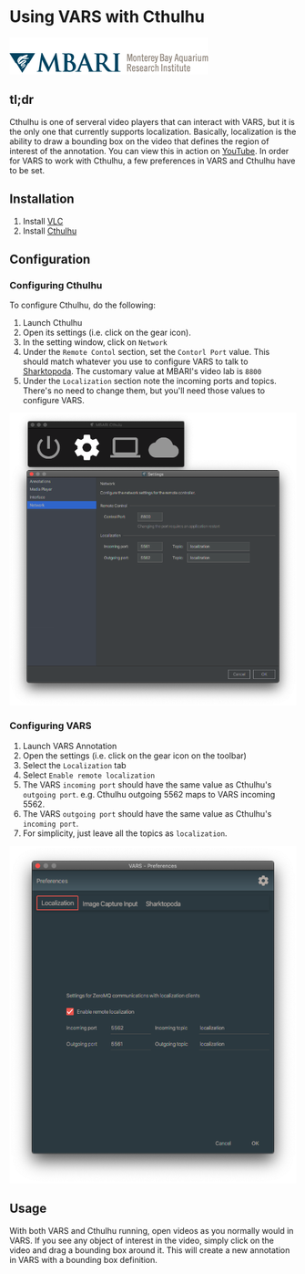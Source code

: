 # Using VARS with Cthulhu

![MBARI logo](../images/mbari-logo.png)

## tl;dr

Cthulhu is one of serveral video players that can interact with VARS, but it is the only one that currently supports localization. Basically, localization is the ability to draw a bounding box on the video that defines the region of interest of the annotation. You can view this in action on [YouTube](https://youtu.be/FKeuG8-UYC0). In order for VARS to work with Cthulhu, a few preferences in VARS and Cthulhu have to be set.

## Installation

1. Install [VLC](https://www.videolan.org/vlc)
2. Install [Cthulhu](https://github.com/mbari-media-management/cthulhu/releases)

## Configuration

### Configuring Cthulhu

To configure Cthulhu, do the following:

1. Launch Cthulhu
2. Open its settings (i.e. click on the gear icon).
3. In the setting window, click on `Network`
4. Under the `Remote Contol` section, set the `Contorl Port` value. This should match whatever you use to configure VARS to talk to [Sharktopoda](https://github.com/mbari-media-management/Sharktopoda). The customary value at MBARI's video lab is `8800`
5. Under the `Localization` section note the incoming ports and topics. There's no need to change them, but you'll need those values to configure VARS.

![Cthulhu Settings](../images/cthulhu-settings.png)

### Configuring VARS

1. Launch VARS Annotation
2. Open the settings (i.e. click on the gear icon on the toolbar)
3. Select the `Localization` tab
4. Select `Enable remote localization`
5. The VARS `incoming port` should have the same value as Cthulhu's `outgoing port`. e.g. Cthulhu outgoing  5562 maps to VARS incoming 5562. 
6. The VARS `outgoing port` should have the same value as Cthulhu's `incoming port`.
7. For simplicity, just leave all the topics as `localization`.

![VARS Settings](../images/vars-annotation-settings1.png)

## Usage

With both VARS and Cthulhu running, open videos as you normally would in VARS. If you see any object of interest in the video, simply click on the video and drag a bounding box around it. This will create a new annotation in VARS with a bounding box definition.
